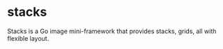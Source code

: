 # stacks
Stacks is a Go image mini-framework that provides stacks, grids, all with flexible layout.
